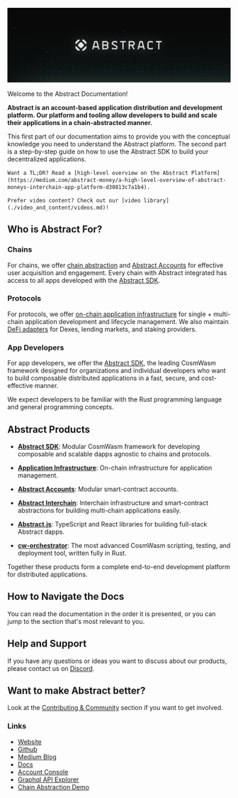 <!-- # The Abstract Development Platform -->
<!-- This page is a high-level overview of the Abstract Platform, not the SDK or any of our actual products. Hence we should stick to a vocabulary that is familiar to the reader. -->

![SDK Background](resources/abstract_platform/twitter_cover-1.png)

Welcome to the Abstract Documentation!

**Abstract is an account-based application distribution and development platform. Our platform and tooling allow developers to build and scale their applications in a chain-abstracted manner.**

This first part of our documentation aims to provide you with the conceptual knowledge you need to understand the Abstract platform. The second part is a step-by-step guide on how to use the Abstract SDK to build your decentralized applications.

```admonish info
Want a TL;DR? Read a [high-level overview on the Abstract Platform](https://medium.com/abstract-money/a-high-level-overview-of-abstract-moneys-interchain-app-platform-d30813c7a1b4).
```

```admonish info
Prefer video content? Check out our [video library](./video_and_content/videos.md)!
```

## Who is Abstract For?

### Chains

For chains, we offer [chain abstraction](./framework/chain_abstraction.md) and [Abstract Accounts](./framework/account_abstraction.md) for effective user acquisition and engagement. Every chain with Abstract integrated has access to all apps developed with the [Abstract SDK](framework/abstract_sdk.md).

### Protocols

For protocols, we offer [on-chain application infrastructure](./platform/index.md) for single + multi-chain application development and lifecycle management. We also maintain [DeFi adapters](./modules/defi-adapters.md) for Dexes, lending markets, and staking providers.

### App Developers

For app developers, we offer the [Abstract SDK](framework/abstract_sdk.md), the leading CosmWasm framework designed for organizations and individual developers who want to build composable distributed applications in a fast, secure, and cost-effective manner.

We expect developers to be familiar with the Rust programming language and general programming concepts.

## Abstract Products

- **[Abstract SDK](framework/abstract_sdk.md)**: Modular CosmWasm framework for developing composable and scalable dapps agnostic to chains and protocols.

- **[Application Infrastructure](./platform/index.md)**: On-chain infrastructure for application management.

- **[Abstract Accounts](./framework/architecture.md)**: Modular smart-contract accounts.

- **[Abstract Interchain](framework/ibc.md)**: Interchain infrastructure and smart-contract abstractions for building multi-chain applications easily.

- **[Abstract.js](products/abstract_js.md)**: TypeScript and React libraries for building full-stack Abstract dapps.

- **[cw-orchestrator](products/cw_orchestrator.md)**: The most advanced CosmWasm scripting, testing, and deployment tool, written fully in Rust.


Together these products form a complete end-to-end development platform for distributed applications.

## How to Navigate the Docs

You can read the documentation in the order it is presented, or you can jump to the section that's most relevant to you.

## Help and Support

If you have any questions or ideas you want to discuss about our products, please contact us
on <a href="https://discord.com/invite/uch3Tq3aym" target="_blank">Discord</a>.

## Want to make Abstract better?

Look at the
[Contributing & Community](./contributing.md) section if you want to get involved.

### Links

<ul>
    <li><a href="https://abstract.money/" target="_blank">Website</a></li>
    <li><a href="https://github.com/AbstractSDK" target="_blank">Github</a></li>
    <li><a href="https://medium.com/@abstractmoney" target="_blank">Medium Blog</a></li>
    <li><a href="https://docs.abstract.money/" target="_blank">Docs</a></li>
    <li><a href="https://console.abstract.money" target="_blank">Account Console</a></li>
    <li><a href="https://api.abstract.money/" target="_blank">Graphql API Explorer</a></li>
    <li><a href="https://xion.abstract.money/" target="_blank">Chain Abstraction Demo</a></li>
</ul>
